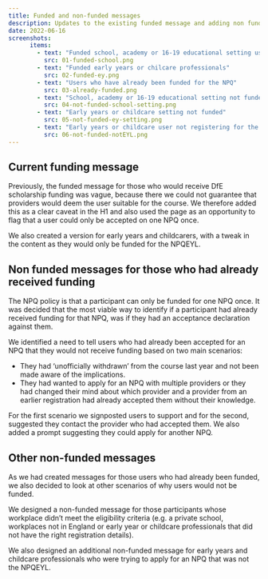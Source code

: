 ```yaml
---
title: Funded and non-funded messages
description: Updates to the existing funded message and adding non funded messages (including those who have already received funding)
date: 2022-06-16
screenshots:
      items:
        - text: "Funded school, academy or 16-19 educational setting users"
          src: 01-funded-school.png
        - text: "Funded early years or chilcare professionals"
          src: 02-funded-ey.png
        - text: "Users who have already been funded for the NPQ"
          src: 03-already-funded.png
        - text: "School, academy or 16-19 educational setting not funded"
          src: 04-not-funded-school-setting.png      
        - text: "Early years or childcare setting not funded"
          src: 05-not-funded-ey-setting.png   
        - text: "Early years or childcare user not registering for the NPQEYL"
          src: 06-not-funded-notEYL.png   
---
```


## Current funding message 

Previously, the funded message for those who would receive DfE scholarship funding was vague, because there we could not guarantee that providers would deem the user suitable for the course. We therefore added this as a clear caveat in the H1 and also used the page as an opportunity to flag that a user could only be accepted on one NPQ once. 

We also created a version for early years and childcarers, with a tweak in the content as they would only be funded for the NPQEYL.

## Non funded messages for those who had already received funding  

The NPQ policy is that a participant can only be funded for one NPQ once. It was decided that the most viable way to identify if a participant had already received funding for that NPQ, was if they had an acceptance declaration against them.

We identified a need to tell users who had already been accepted for an NPQ that they would not receive funding based on two main scenarios:

- They had ‘unofficially withdrawn’ from the course last year and not been made aware of the implications.
- They had wanted to apply for an NPQ with multiple providers or they had changed their mind about which provider and a provider from an earlier registration had already accepted them without their knowledge.

For the first scenario we signposted users to support and for the second, suggested they contact the provider who had accepted them. We also added a prompt suggesting they could apply for another NPQ. 

## Other non-funded messages

As we had created messages for those users who had already been funded, we also decided to look at other scenarios of why users would not be funded.

We designed a non-funded message for those participants whose workplace didn’t meet the eligibility criteria (e.g. a private school, workplaces not in England or early year or childcare professionals that did not have the right registration details).

We also designed an additional non-funded message for early years and childcare professionals who were trying to apply for an NPQ that was not the NPQEYL.

